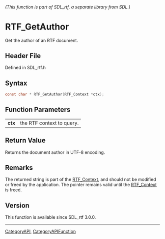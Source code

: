###### (This function is part of SDL_rtf, a separate library from SDL.)
# RTF_GetAuthor

Get the author of an RTF document.

## Header File

Defined in SDL_rtf.h

## Syntax

```c
const char * RTF_GetAuthor(RTF_Context *ctx);

```

## Function Parameters

|             |                           |
| ----------- | ------------------------- |
| **ctx**     | the RTF context to query. |

## Return Value

Returns the document author in UTF-8 encoding.

## Remarks

The returned string is part of the [RTF_Context](RTF_Context), and should
not be modified or freed by the application. The pointer remains valid
until the [RTF_Context](RTF_Context) is freed.

## Version

This function is available since SDL_rtf 3.0.0.

----
[CategoryAPI](CategoryAPI), [CategoryAPIFunction](CategoryAPIFunction)

